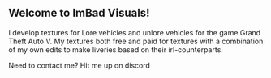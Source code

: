 ## Welcome to ImBad Visuals!

I develop textures for Lore vehicles and unlore vehicles for the game Grand Theft Auto V. My textures both free and paid for textures with a combination of my own edits to make liveries based on their irl-counterparts.

Need to contact me? 
Hit me up on discord